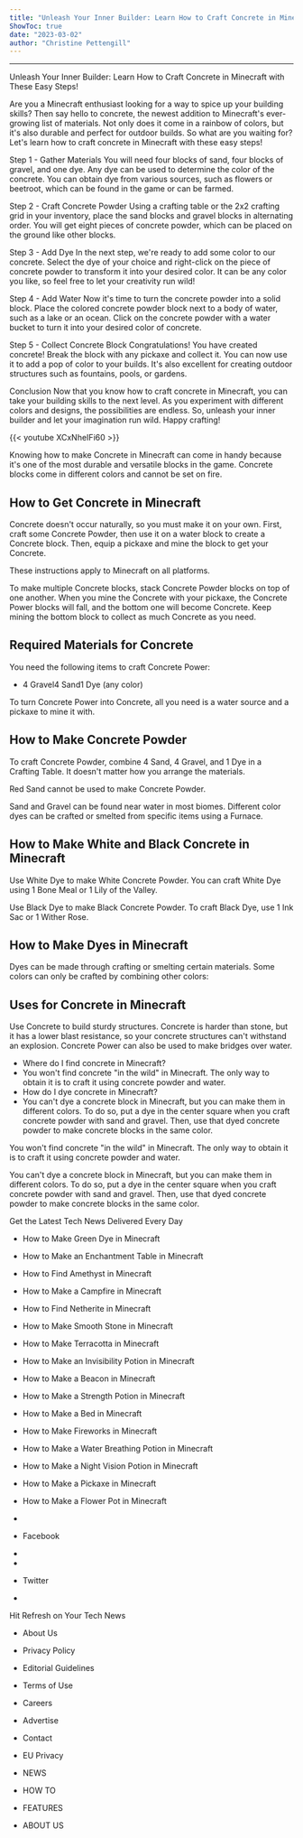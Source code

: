 ```yaml
---
title: "Unleash Your Inner Builder: Learn How to Craft Concrete in Minecraft with These Easy Steps!"
ShowToc: true 
date: "2023-03-02"
author: "Christine Pettengill"
---
```

*****
Unleash Your Inner Builder: Learn How to Craft Concrete in Minecraft with These Easy Steps!

Are you a Minecraft enthusiast looking for a way to spice up your building skills? Then say hello to concrete, the newest addition to Minecraft's ever-growing list of materials. Not only does it come in a rainbow of colors, but it's also durable and perfect for outdoor builds. So what are you waiting for? Let's learn how to craft concrete in Minecraft with these easy steps!

Step 1 - Gather Materials
You will need four blocks of sand, four blocks of gravel, and one dye. Any dye can be used to determine the color of the concrete. You can obtain dye from various sources, such as flowers or beetroot, which can be found in the game or can be farmed.

Step 2 - Craft Concrete Powder
Using a crafting table or the 2x2 crafting grid in your inventory, place the sand blocks and gravel blocks in alternating order. You will get eight pieces of concrete powder, which can be placed on the ground like other blocks.

Step 3 - Add Dye
In the next step, we're ready to add some color to our concrete. Select the dye of your choice and right-click on the piece of concrete powder to transform it into your desired color. It can be any color you like, so feel free to let your creativity run wild!

Step 4 - Add Water
Now it's time to turn the concrete powder into a solid block. Place the colored concrete powder block next to a body of water, such as a lake or an ocean. Click on the concrete powder with a water bucket to turn it into your desired color of concrete.

Step 5 - Collect Concrete Block
Congratulations! You have created concrete! Break the block with any pickaxe and collect it. You can now use it to add a pop of color to your builds. It's also excellent for creating outdoor structures such as fountains, pools, or gardens.

Conclusion
Now that you know how to craft concrete in Minecraft, you can take your building skills to the next level. As you experiment with different colors and designs, the possibilities are endless. So, unleash your inner builder and let your imagination run wild. Happy crafting!

{{< youtube XCxNheIFi60 >}} 




Knowing how to make Concrete in Minecraft can come in handy because it's one of the most durable and versatile blocks in the game. Concrete blocks come in different colors and cannot be set on fire.

 
##   How to Get Concrete in Minecraft  
 

Concrete doesn't occur naturally, so you must make it on your own. First, craft some Concrete Powder, then use it on a water block to create a Concrete block. Then, equip a pickaxe and mine the block to get your Concrete.

 
These instructions apply to Minecraft on all platforms.
 

To make multiple Concrete blocks, stack Concrete Powder blocks on top of one another. When you mine the Concrete with your pickaxe, the Concrete Power blocks will fall, and the bottom one will become Concrete. Keep mining the bottom block to collect as much Concrete as you need.

 
##   Required Materials for Concrete  
 

You need the following items to craft Concrete Power:

 
- 4 Gravel4 Sand1 Dye (any color)

 

To turn Concrete Power into Concrete, all you need is a water source and a pickaxe to mine it with.

 
##   How to Make Concrete Powder  
 

To craft Concrete Powder, combine 4 Sand, 4 Gravel, and 1 Dye in a Crafting Table. It doesn't matter how you arrange the materials.

 
Red Sand cannot be used to make Concrete Powder.
 

Sand and Gravel can be found near water in most biomes. Different color dyes can be crafted or smelted from specific items using a Furnace.

 
##   How to Make White and Black Concrete in Minecraft  
 

Use White Dye to make White Concrete Powder. You can craft White Dye using 1 Bone Meal or 1 Lily of the Valley.

 

Use Black Dye to make Black Concrete Powder. To craft Black Dye, use 1 Ink Sac or 1 Wither Rose.

 
##   How to Make Dyes in Minecraft  
 

Dyes can be made through crafting or smelting certain materials. Some colors can only be crafted by combining other colors:

 
##   Uses for Concrete in Minecraft  
 

Use Concrete to build sturdy structures. Concrete is harder than stone, but it has a lower blast resistance, so your concrete structures can't withstand an explosion. Concrete Power can also be used to make bridges over water.

 
- Where do I find concrete in Minecraft?
 - You won't find concrete "in the wild" in Minecraft. The only way to obtain it is to craft it using concrete powder and water.
 - How do I dye concrete in Minecraft?
 - You can't dye a concrete block in Minecraft, but you can make them in different colors. To do so, put a dye in the center square when you craft concrete powder with sand and gravel. Then, use that dyed concrete powder to make concrete blocks in the same color.

 
You won't find concrete "in the wild" in Minecraft. The only way to obtain it is to craft it using concrete powder and water.
 
You can't dye a concrete block in Minecraft, but you can make them in different colors. To do so, put a dye in the center square when you craft concrete powder with sand and gravel. Then, use that dyed concrete powder to make concrete blocks in the same color.
 

Get the Latest Tech News Delivered Every Day
 
- How to Make Green Dye in Minecraft
 - How to Make an Enchantment Table in Minecraft
 - How to Find Amethyst in Minecraft
 - How to Make a Campfire in Minecraft
 - How to Find Netherite in Minecraft
 - How to Make Smooth Stone in Minecraft
 - How to Make Terracotta in Minecraft
 - How to Make an Invisibility Potion in Minecraft

 
- How to Make a Beacon in Minecraft
 - How to Make a Strength Potion in Minecraft
 - How to Make a Bed in Minecraft
 - How to Make Fireworks in Minecraft
 - How to Make a Water Breathing Potion in Minecraft
 - How to Make a Night Vision Potion in Minecraft
 - How to Make a Pickaxe in Minecraft
 - How to Make a Flower Pot in Minecraft

 
- 
 - Facebook
 - 
 - 
 - Twitter
 - 

 

Hit Refresh on Your Tech News
 
- About Us
 - Privacy Policy
 - Editorial Guidelines
 - Terms of Use
 - Careers
 - Advertise
 - Contact
 - EU Privacy

 
- NEWS
 - HOW TO
 - FEATURES
 - ABOUT US





